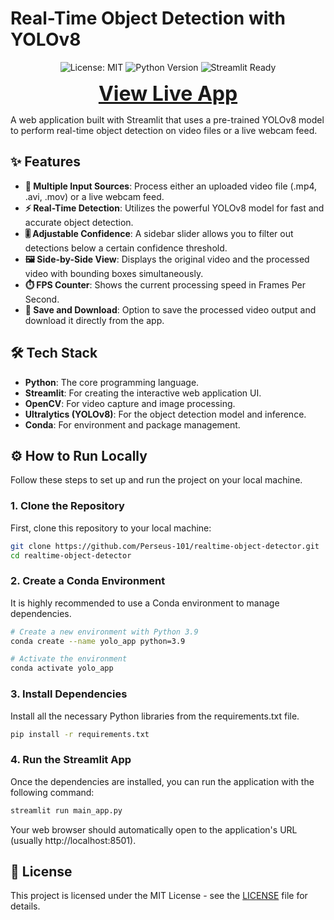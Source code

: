 # **Real-Time Object Detection with YOLOv8**

<p align="center">
<img src="https://img.shields.io/badge/License-MIT-yellow.svg" alt="License: MIT">
<img src="https://img.shields.io/badge/Python-3.9%2B-blue.svg" alt="Python Version">
<img src="https://img.shields.io/badge/Streamlit-Ready-brightgreen" alt="Streamlit Ready">
</p>

<p align="center">
<a style="font-size: 2rem; font-weight: bold;" href="https://realtime-object-detector.streamlit.app/">View Live App</a>
</p>
A web application built with Streamlit that uses a pre-trained YOLOv8 model to perform real-time object detection on video files or a live webcam feed.

## **✨ Features**

* **🎥 Multiple Input Sources**: Process either an uploaded video file (.mp4, .avi, .mov) or a live webcam feed.  
* **⚡ Real-Time Detection**: Utilizes the powerful YOLOv8 model for fast and accurate object detection.  
* **🎚️ Adjustable Confidence**: A sidebar slider allows you to filter out detections below a certain confidence threshold.  
* **🖼️ Side-by-Side View**: Displays the original video and the processed video with bounding boxes simultaneously.  
* **⏱️ FPS Counter**: Shows the current processing speed in Frames Per Second.  
* **💾 Save and Download**: Option to save the processed video output and download it directly from the app.

## **🛠️ Tech Stack**

* **Python**: The core programming language.  
* **Streamlit**: For creating the interactive web application UI.  
* **OpenCV**: For video capture and image processing.  
* **Ultralytics (YOLOv8)**: For the object detection model and inference.  
* **Conda**: For environment and package management.

## **⚙️ How to Run Locally**

Follow these steps to set up and run the project on your local machine.

### **1\. Clone the Repository**

First, clone this repository to your local machine:

```bash
git clone https://github.com/Perseus-101/realtime-object-detector.git 
cd realtime-object-detector
```

### **2\. Create a Conda Environment**

It is highly recommended to use a Conda environment to manage dependencies.

```bash
# Create a new environment with Python 3.9  
conda create --name yolo_app python=3.9

# Activate the environment  
conda activate yolo_app
```

### **3\. Install Dependencies**

Install all the necessary Python libraries from the requirements.txt file.

```bash
pip install -r requirements.txt
```

### **4\. Run the Streamlit App**

Once the dependencies are installed, you can run the application with the following command:

```bash
streamlit run main_app.py
```

Your web browser should automatically open to the application's URL (usually http://localhost:8501).

## **📜 License**

This project is licensed under the MIT License \- see the [LICENSE](https://www.google.com/search?q=LICENSE) file for details.